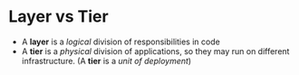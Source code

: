 # Layer vs Tier

* A **layer** is a *logical* division of responsibilities in code
* A **tier** is a *physical* division of applications, so they may run on different infrastructure. (A **tier** is a *unit of deployment*)

